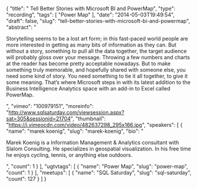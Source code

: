 {
  "title": " Tell Better Stories with Microsoft BI and PowerMap",
  "type": "recording",
  "tags": [
    "Power Map"
  ],
  "date": "2014-05-03T19:49:54",
  "draft": false,
  "slug": "tell-better-stories-with-microsoft-bi-and-powermap",
  "abstract": "<p>Storytelling seems to be a lost art form; in this fast-paced world people are more interested in getting as many bits of information as they can. But without a story, something to pull all the data together, the target audience will probably gloss over your message. Throwing a few numbers and charts at the reader has become pretty acceptable nowadays. But to make something truly memorable, and hopefully shared with someone else, you need some kind of story. You need something to tie it all together, to give it some meaning. That’s where Microsoft steps in with its latest addition to the Business Intelligence Analytics space with an add-in to Excel called PowerMap.</p>",
  "vimeo": "100979151",
  "moreinfo": "http://www.sqlsaturday.com/viewsession.aspx?sat=305&sessionid=21704",
  "thumbnail": "https://i.vimeocdn.com/video/482637298_295x166.jpg",
  "speakers": [
    {
      "name": "marek koenig",
      "slug": "marek-koenig",
      "bio": "<p>Marek Koenig is a Information Management & Analytics consultant with Slalom Consulting. He specializes in geospatial visualization. In his free time he enjoys cycling, tennis, or anything else outdoors.</p>",
      "count": 1
    }
  ],
  "ugtvtags": [
    {
      "name": "Power Map",
      "slug": "power-map",
      "count": 1
    }
  ],
  "meetups": [
    {
      "name": "SQL Saturday",
      "slug": "sql-saturday",
      "count": 127
    }
  ]
}